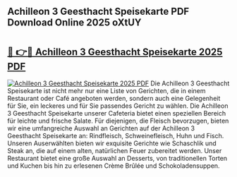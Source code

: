 ## Achilleon 3 Geesthacht Speisekarte PDF Download Online 2025 oXtUY

# <h2><a href="http://gcaenm.nevu.top/?p=Achilleon+3+Geesthacht+Speisekarte">🔗 👉🔴 Achilleon 3 Geesthacht Speisekarte 2025 PDF</a></h2>

[![Achilleon 3 Geesthacht Speisekarte 2025 PDF](https://i.imgur.com/dBaPXMq.png)](http://gcaenm.nevu.top/?p=Achilleon+3+Geesthacht+Speisekarte)
Die Achilleon 3 Geesthacht Speisekarte ist nicht mehr nur eine Liste von Gerichten, die in einem Restaurant oder Café angeboten werden, sondern auch eine Gelegenheit für Sie, ein leckeres und für Sie passendes Gericht zu wählen. Die Achilleon 3 Geesthacht Speisekarte unserer Cafeteria bietet einen speziellen Bereich für leichte und frische Salate. Für diejenigen, die Fleisch bevorzugen, bieten wir eine umfangreiche Auswahl an Gerichten auf der Achilleon 3 Geesthacht Speisekarte an: Rindfleisch, Schweinefleisch, Huhn und Fisch. Unseren Auserwählten bieten wir exquisite Gerichte wie Schaschlik und Steak an, die auf einem alten, natürlichen Feuer zubereitet werden. Unser Restaurant bietet eine große Auswahl an Desserts, von traditionellen Torten und Kuchen bis hin zu erlesenen Crème Brûlée und Schokoladensuppen.
